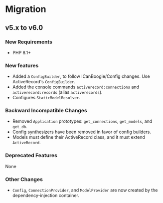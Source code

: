 # Migration

## v5.x to v6.0

### New Requirements

- PHP 8.1+

### New features

- Added a `ConfigBuilder`, to follow ICanBoogie/Config changes. Use ActiveRecord's `ConfigBuilder`.
- Added the console commands `activerecord:connections` and `activerecord:records` (alias `activerecords`).
- Configures `StaticModelResolver`.

### Backward Incompatible Changes

- Removed `Application` prototypes: `get_connections`, `get_models`, and `get_db`.
- Config synthesizers have been removed in favor of config builders.
- Models must define their ActiveRecord class, and it must extend `ActiveRecord`.

### Deprecated Features

None

### Other Changes

- `Config`, `ConnectionProvider`, and `ModelProvider` are now created by the dependency-injection container.
